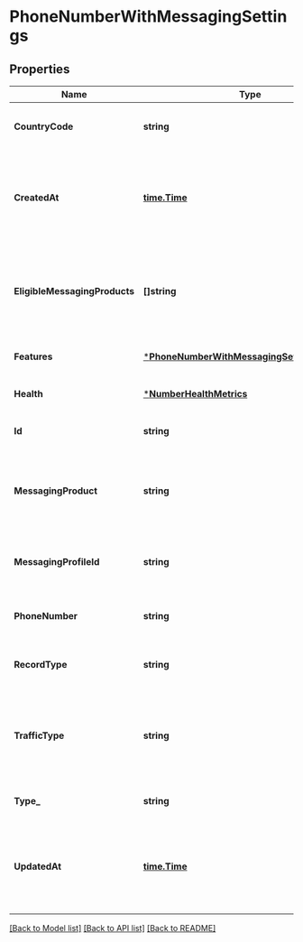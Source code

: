 # PhoneNumberWithMessagingSettings

## Properties
Name | Type | Description | Notes
------------ | ------------- | ------------- | -------------
**CountryCode** | **string** | ISO 3166-1 alpha-2 country code. | [optional] [default to null]
**CreatedAt** | [**time.Time**](time.Time.md) | ISO 8601 formatted date indicating when the resource was created. | [optional] [default to null]
**EligibleMessagingProducts** | **[]string** | The messaging products that this number can be registered to use | [optional] [default to null]
**Features** | [***PhoneNumberWithMessagingSettingsFeatures**](PhoneNumberWithMessagingSettings_features.md) |  | [optional] [default to null]
**Health** | [***NumberHealthMetrics**](NumberHealthMetrics.md) |  | [optional] [default to null]
**Id** | **string** | Identifies the type of resource. | [optional] [default to null]
**MessagingProduct** | **string** | The messaging product that the number is registered to use | [optional] [default to null]
**MessagingProfileId** | **string** | Unique identifier for a messaging profile. | [optional] [default to null]
**PhoneNumber** | **string** | +E.164 formatted phone number. | [optional] [default to null]
**RecordType** | **string** | Identifies the type of the resource. | [optional] [default to null]
**TrafficType** | **string** | The messaging traffic or use case for which the number is currently configured. | [optional] [default to null]
**Type_** | **string** | The type of the phone number | [optional] [default to null]
**UpdatedAt** | [**time.Time**](time.Time.md) | ISO 8601 formatted date indicating when the resource was updated. | [optional] [default to null]

[[Back to Model list]](../README.md#documentation-for-models) [[Back to API list]](../README.md#documentation-for-api-endpoints) [[Back to README]](../README.md)

